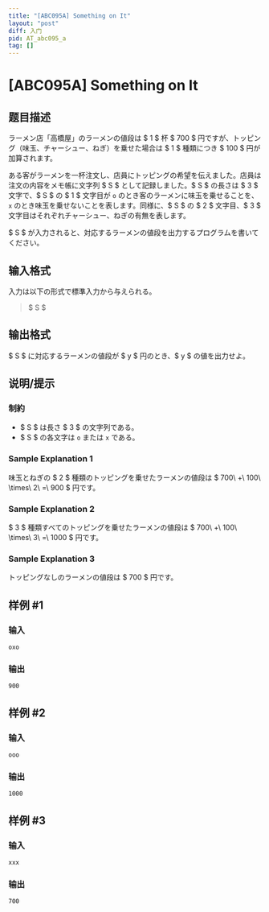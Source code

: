 ```yaml
---
title: "[ABC095A] Something on It"
layout: "post"
diff: 入门
pid: AT_abc095_a
tag: []
---
```


# [ABC095A] Something on It

## 题目描述

[problemUrl]: https://atcoder.jp/contests/abc095/tasks/abc095_a

ラーメン店「高橋屋」のラーメンの値段は $ 1 $ 杯 $ 700 $ 円ですが、トッピング（味玉、チャーシュー、ねぎ）を乗せた場合は $ 1 $ 種類につき $ 100 $ 円が加算されます。

ある客がラーメンを一杯注文し、店員にトッピングの希望を伝えました。店員は注文の内容をメモ帳に文字列 $ S $ として記録しました。$ S $ の長さは $ 3 $ 文字で、$ S $ の $ 1 $ 文字目が `o` のとき客のラーメンに味玉を乗せることを、`x` のとき味玉を乗せないことを表します。同様に、$ S $ の $ 2 $ 文字目、$ 3 $ 文字目はそれぞれチャーシュー、ねぎの有無を表します。

$ S $ が入力されると、対応するラーメンの値段を出力するプログラムを書いてください。

## 输入格式

入力は以下の形式で標準入力から与えられる。

> $ S $

## 输出格式

$ S $ に対応するラーメンの値段が $ y $ 円のとき、$ y $ の値を出力せよ。

## 说明/提示

### 制約

- $ S $ は長さ $ 3 $ の文字列である。
- $ S $ の各文字は `o` または `x` である。

### Sample Explanation 1

味玉とねぎの $ 2 $ 種類のトッピングを乗せたラーメンの値段は $ 700\ +\ 100\ \times\ 2\ =\ 900 $ 円です。

### Sample Explanation 2

$ 3 $ 種類すべてのトッピングを乗せたラーメンの値段は $ 700\ +\ 100\ \times\ 3\ =\ 1000 $ 円です。

### Sample Explanation 3

トッピングなしのラーメンの値段は $ 700 $ 円です。

## 样例 #1

### 输入

```
oxo
```

### 输出

```
900
```

## 样例 #2

### 输入

```
ooo
```

### 输出

```
1000
```

## 样例 #3

### 输入

```
xxx
```

### 输出

```
700
```

